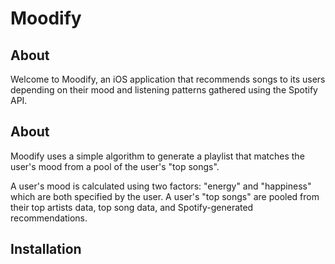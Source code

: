 # Moodify
## About

Welcome to Moodify, an iOS application that recommends songs to its users depending on their mood and listening patterns gathered using the Spotify API.

## About
Moodify uses a simple algorithm to generate a playlist that matches the user's mood from a pool of the user's "top songs". 


A user's mood is calculated using two factors: "energy" and "happiness" which are both specified by the user. A user's "top songs" are pooled from their top artists data, top song data, and Spotify-generated recommendations.




## Installation


<!--stackedit_data:
eyJoaXN0b3J5IjpbLTQyNTI1ODQ0NV19
-->